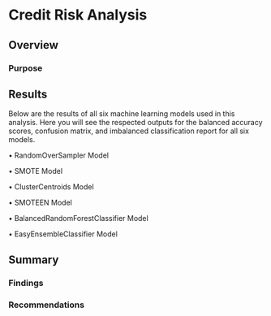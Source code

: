 # Credit Risk Analysis
## Overview
### Purpose


## Results
Below are the results of all six machine learning models used in this analysis. Here you will see the respected outputs for the balanced accuracy scores, confusion matrix, and imbalanced classification report for all six models. 

•	RandomOverSampler Model

•	SMOTE Model

•	ClusterCentroids Model

•	SMOTEEN Model

•	BalancedRandomForestClassifier Model

•	EasyEnsembleClassifier Model


## Summary
### Findings

### Recommendations
